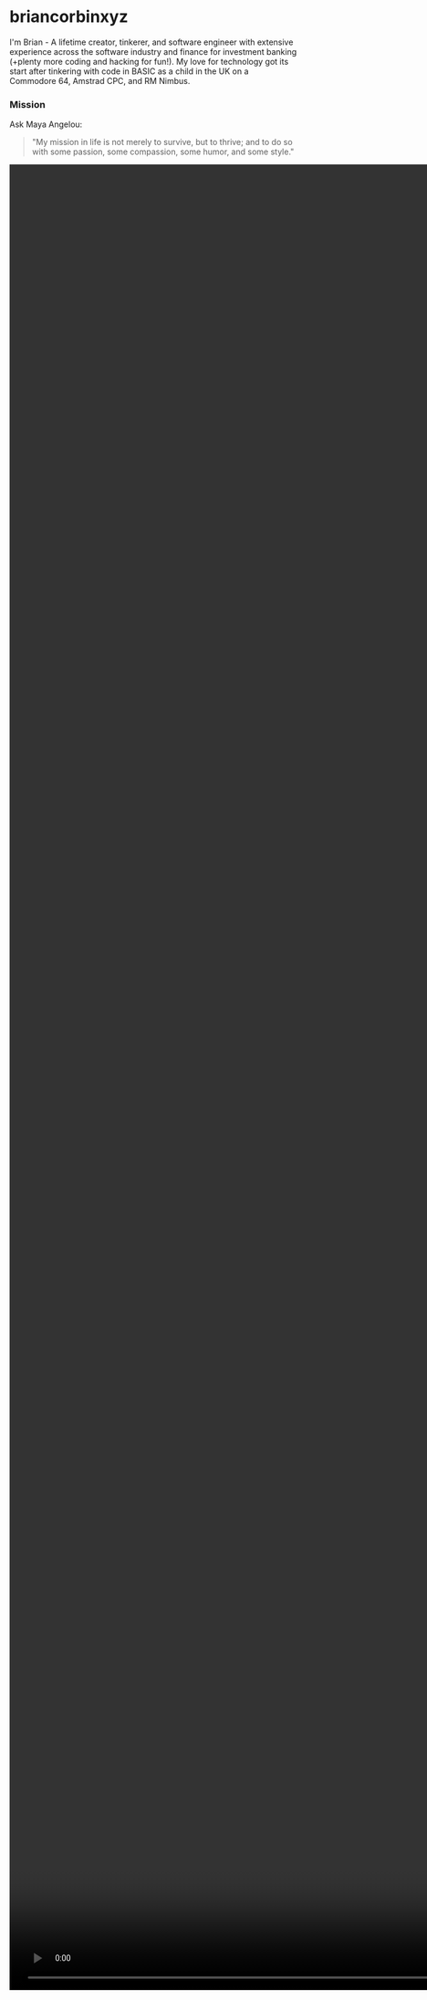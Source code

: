# briancorbinxyz
 
I'm Brian - A lifetime creator, tinkerer, and software engineer with extensive experience across the software industry and finance for investment banking (+plenty more coding and hacking for fun!). My love for technology got its start after tinkering with code in BASIC as a child in the UK on a Commodore 64, Amstrad CPC, and RM Nimbus.

### Mission
Ask Maya Angelou:
> "My mission in life is not merely to survive, but to thrive; and to do so with some passion, some compassion, some humor, and some style."

<div style="width: 100%">
    <video autoplay muted loop id="myVideo" style="position:absolute; min-width: 80%; min-height: 80%; width: auto; height: auto;" playsinline>
        <source src="BLAC INTRO_720.mp4" type="video/mp4">
    </video>
</div>

### Digital Garden
- **Sympathetic Engineering** - [www.sympatheticengineering.com](https://www.sympatheticengineering.com): Engineering with the awareness and care that turns good software into great software! A [digital garden](https://maggieappleton.com/garden-history) - collection of notes, articles, letters, and thoughts.

### Blogs
- **The Sympathetic Engineer** - [briancorbinxyz.medium.com](https://briancorbinxyz.medium.com): *“I write because I don’t know what I think until I read what I say.”* - A Tech Blog covering various curated topics in coding, engineering, and engineering management (my views are, obviously, my own)


